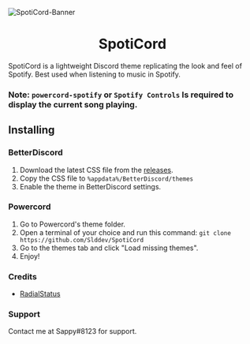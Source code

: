 ![SpotiCord-Banner](https://github.com/Slddev/SpotiCord/assets/74999267/34f7cb25-bb66-4b68-a164-62decfdbc25d)
<h1 align="center">SpotiCord</h1>
SpotiCord is a lightweight Discord theme replicating the look and feel of Spotify. Best used when listening to music in Spotify.

### Note: `powercord-spotify` or `Spotify Controls` Is required to display the current song playing.

## Installing

### BetterDiscord
1. Download the latest CSS file from the [releases](https://github.com/Slddev/SpotiCord/releases).
2. Copy the CSS file to `%appdata%/BetterDiscord/themes`
3. Enable the theme in BetterDiscord settings.

### Powercord
1. Go to Powercord's theme folder.
2. Open a terminal of your choice and run this command: `git clone https://github.com/Slddev/SpotiCord`
3. Go to the themes tab and click "Load missing themes".
4. Enjoy!

### Credits
- [RadialStatus](https://github.com/DiscordStyles/RadialStatus)

### Support

Contact me at Sappy#8123 for support.
